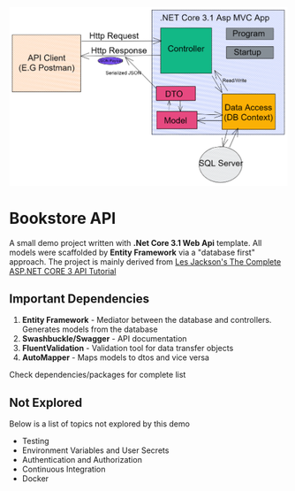 ﻿![image info](./Application-Architecture.png)


# Bookstore API

A small demo project written with **.Net Core 3.1 Web Api** template.  All models were scaffolded by **Entity Framework** via a "database first" approach. The project is mainly derived from [Les Jackson's The Complete ASP.NET CORE 3 API Tutorial ](https://www.amazon.com/Complete-ASP-NET-Core-Tutorial-Hands/dp/1484262549)


## Important Dependencies

 1. **Entity Framework** - Mediator between the database and controllers.  Generates models from the database
 2. **Swashbuckle/Swagger** - API documentation
 3. **FluentValidation** - Validation tool for data transfer objects
 4. **AutoMapper** - Maps models to dtos and vice versa
 

Check dependencies/packages for complete list

## Not Explored

Below is a list of topics not explored by this demo

 - Testing 
 - Environment Variables and User Secrets
 - Authentication and Authorization
 - Continuous Integration
 - Docker
